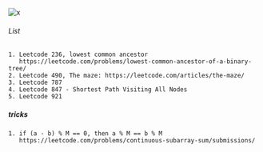 ![x](https://raw.githubusercontent.com/shenweihai1/imageUrlService/master/0_2.jpg)
###### List
```
1. Leetcode 236, lowest common ancestor
   https://leetcode.com/problems/lowest-common-ancestor-of-a-binary-tree/
2. Leetcode 490, The maze: https://leetcode.com/articles/the-maze/
3. Leetcode 787
4. Leetcode 847 - Shortest Path Visiting All Nodes
5. Leetcode 921
```

##### tricks
```
1. if (a - b) % M == 0, then a % M == b % M
   https://leetcode.com/problems/continuous-subarray-sum/submissions/
```
